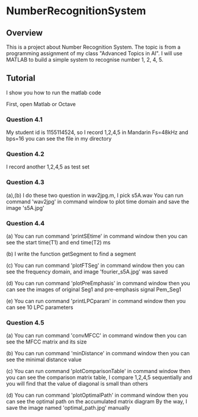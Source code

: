 # NumberRecognitionSystem

## Overview
This is a project about Number Recognition System.
The topic is from a programming assignment of my class "Advanced Topics in AI".
I will use MATLAB to build a simple system to recognise number 1, 2, 4, 5.

## Tutorial
I show you how to run the matlab code

First, open Matlab or Octave

### Question 4.1
My student id is 1155114524, so I record 1,2,4,5 in Mandarin
Fs=48kHz and bps=16
you can see the file in my directory

### Question 4.2
I record another 1,2,4,5 as test set

### Question 4.3
(a),(b)
I do these two question in wav2jpg.m, I pick s5A.wav
You can run command 'wav2jpg' in command window
to plot time domain and save the image 's5A.jpg'

### Question 4.4
(a)
You can run command 'printSEtime' in command window
then you can see the start time(T1) and end time(T2) ms

(b)
I write the function getSegment to find a segment

(c)
You can run command 'plotFTSeg' in command window
then you can see the frequency domain, and image 'fourier_s5A.jpg' was saved

(d)
You can run command 'plotPreEmphasis' in command window
then you can see the images of original Seg1 and pre-emphasis signal Pem_Seg1

(e)
You can run command 'printLPCparam' in command window
then you can see 10 LPC parameters

### Question 4.5
(a)
You can run command 'convMFCC' in command window
then you can see the MFCC matrix and its size

(b)
You can run command 'minDistance' in command window
then you can see the minimal distance value

(c)
You can run command 'plotComparisonTable' in command window
then you can see the comparison matrix table, 
I compare 1,2,4,5 sequentially and you will find that
the value of diagonal is small than others


(d)
You can run command 'plotOptimalPath' in command window
then you can see the optimal path on the accumulated matrix diagram
By the way, I save the image named 'optimal_path.jpg' manually
